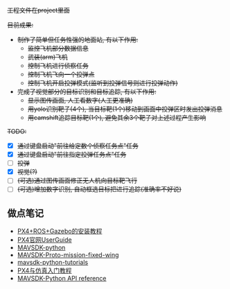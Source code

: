 ~~工程文件在project里面~~  

~~目前成果:~~  
- ~~制作了简单但任务性强的地面站, 有以下作用:~~  
  - ~~监控飞机部分数据信息~~  
  - ~~武装(arm)飞机~~  
  - ~~控制飞机进行侦察任务~~  
  - ~~控制飞机飞向一个投弹点~~  
  - ~~控制飞机开启投弹模式(监听到投弹信号则进行投弹动作)~~  
- ~~完成了视觉部分的目标识别和目标追踪, 有以下作用:~~  
  - ~~显示图传画面, 人工看数字(人工更准确)~~  
  - ~~用yolo识别靶子(4个), 当目标靶(1个)移动到画面中投弹区时发出投弹消息~~  
  - ~~用camshift追踪目标靶(1个), 避免其余3个靶子对上述过程产生影响~~  

~~TODO:~~ 

- [x] ~~通过键盘启动"前往给定数个侦察任务点"任务~~  
- [x] ~~通过键盘启动"前往指定投弹任务点"任务~~  
- [ ] ~~投弹~~  
- [x] ~~视觉(?)~~  
- [ ] ~~(可选)通过图传画面修正无人机向目标靶飞行~~  
- [ ] ~~(可选)增加数字识别, 自动框选目标把进行追踪(准确率不好说)~~  

## 做点笔记
- [PX4+ROS+Gazebo的安装教程](/PX4%E7%9B%B8%E5%85%B3/PX4%E5%AE%89%E8%A3%85%E6%95%99%E7%A8%8B%E4%B8%8E%E5%BC%80%E5%8F%91%E8%BF%9B%E5%BA%A6.md)  
- [PX4官网UserGuide](https://docs.px4.io/v1.12/en/)  
- [MAVSDK-python](https://github.com/mavlink/MAVSDK-Python)  
- [MAVSDK-Proto-mission-fixed-wing](https://github.com/iwishiwasaneagle/MAVSDK-Proto/tree/mission_fixed_wing)  
- [mavsdk-python-tutorials](https://github.com/maponarooo/mavsdk-python-tutorials)  
- [PX4与仿真入门教程](https://www.ncnynl.com/category/px4-sim/)   
- [MAVSDK-Python API reference](http://mavsdk-python-docs.s3-website.eu-central-1.amazonaws.com/)  
